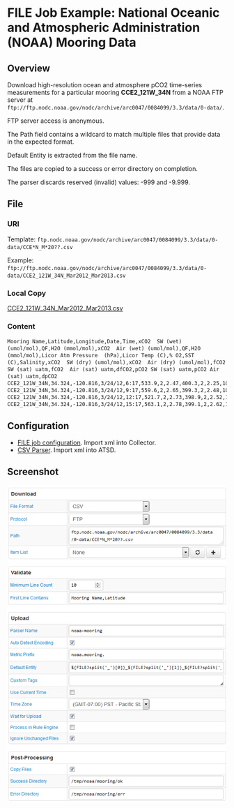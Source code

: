 # FILE Job Example: National Oceanic and Atmospheric Administration (NOAA) Mooring Data

## Overview

Download high-resolution ocean and atmosphere pCO2 time-series measurements for a particular
mooring **CCE2_121W_34N** from a NOAA FTP server at `ftp://ftp.nodc.noaa.gov/nodc/archive/arc0047/0084099/3.3/data/0-data/`.

FTP server access is anonymous.

The Path field contains a wildcard to match multiple files that provide data in the expected format.

Default Entity is extracted from the file name.

The files are copied to a success or error directory on completion.

The parser discards reserved (invalid) values: -999 and -9.999.

## File

### URI

Template: `ftp.nodc.noaa.gov/nodc/archive/arc0047/0084099/3.3/data/0-data/CCE*N_M*20??.csv`

Example: `ftp://ftp.nodc.noaa.gov/nodc/archive/arc0047/0084099/3.3/data/0-data/CCE2_121W_34N_Mar2012_Mar2013.csv`

### Local Copy

[CCE2_121W_34N_Mar2012_Mar2013.csv](CCE2_121W_34N_Mar2012_Mar2013.csv)

### Content

```ls
Mooring Name,Latitude,Longitude,Date,Time,xCO2  SW (wet) (umol/mol),QF,H2O (mmol/mol),xCO2  Air (wet) (umol/mol),QF,H2O (mmol/mol),Licor Atm Pressure  (hPa),Licor Temp (C),% O2,SST (C),Salinity,xCO2  SW (dry) (umol/mol),xCO2  Air (dry) (umol/mol),fCO2  SW (sat) uatm,fCO2  Air (sat) uatm,dfCO2,pCO2 SW (sat) uatm,pCO2 Air (sat) uatm,dpCO2
CCE2_121W_34N,34.324,-120.816,3/24/12,6:17,533.9,2,2.47,400.3,2,2.25,1017.2,13,99.45,11.378,33.744,535.2,401.2,528.3,396.1,132.2,530.3,397.6,132.7
CCE2_121W_34N,34.324,-120.816,3/24/12,9:17,559.6,2,2.65,399.3,2,2.48,1017,12,98.8,11.201,33.748,561.1,400.3,553.8,395.1,158.7,555.9,396.6,159.3
CCE2_121W_34N,34.324,-120.816,3/24/12,12:17,521.7,2,2.73,398.9,2,2.52,1016.1,11.9,98.63,11.136,33.704,523.1,399.9,515.9,394.4,121.5,517.8,395.9,121.9
CCE2_121W_34N,34.324,-120.816,3/24/12,15:17,563.1,2,2.78,399.1,2,2.62,1015.7,11.9,98.12,11.094,33.744,564.6,400.2,556.6,394.5,162.1,558.8,396,162.8
```

## Configuration

* [FILE job configuration](noaa-mooring-job.xml). Import xml into Collector.
* [CSV Parser](noaa-mooring-parser.xml). Import xml into ATSD.

## Screenshot

![Job Screenshot](./noaa-mooring-config.png)
